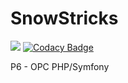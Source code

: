 # SnowStricks

<a href="https://codeclimate.com/github/donjmi/SnowTricks/maintainability"><img src="https://api.codeclimate.com/v1/badges/dfad2de98556524644a8/maintainability" /></a>
[![Codacy Badge](https://api.codacy.com/project/badge/Grade/589a1b31a8e542c3be758b5611bbc360)](https://app.codacy.com/manual/donjmi/SnowTricks?utm_source=github.com&utm_medium=referral&utm_content=donjmi/SnowTricks&utm_campaign=Badge_Grade_Dashboard)

P6 - OPC PHP/Symfony
